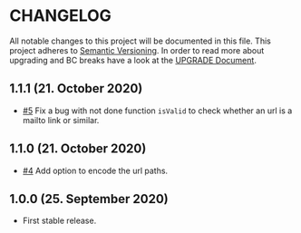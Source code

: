 # CHANGELOG

All notable changes to this project will be documented in this file. This project adheres to [Semantic Versioning](http://semver.org/).
In order to read more about upgrading and BC breaks have a look at the [UPGRADE Document](UPGRADE.md).

## 1.1.1 (21. October 2020)

+ [#5](https://github.com/nadar/crawler/pull/5) Fix a bug with not done function `isValid` to check whether an url is a mailto link or similar.

## 1.1.0 (21. October 2020)

+ [#4](https://github.com/nadar/crawler/pull/4) Add option to encode the url paths.

## 1.0.0 (25. September 2020)

- First stable release.